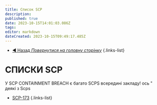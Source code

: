 ```yaml
---
title: Список SCP
description: 
published: true
date: 2023-10-15T14:01:03.086Z
tags: 
editor: markdown
dateCreated: 2023-10-15T09:49:17.485Z
---
```


- [:arrow_backward: Назад *Повернутися на головну сторінку*](/ua/home)
{.links-list}
# СПИСКИ SCP
У SCP CONTAINMENT BREACH є багато SCPS всередині закладу! ось " деякі з Scps
- [SCP-173](/uk/game/scp-173)
{.links-list}
